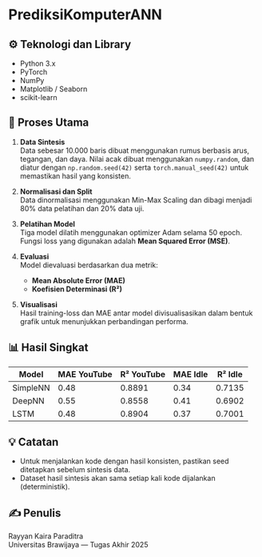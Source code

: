 # PrediksiKomputerANN

## ⚙️ Teknologi dan Library
- Python 3.x
- PyTorch
- NumPy
- Matplotlib / Seaborn
- scikit-learn

## 🔢 Proses Utama
1. **Data Sintesis**  
   Data sebesar 10.000 baris dibuat menggunakan rumus berbasis arus, tegangan, dan daya. Nilai acak dibuat menggunakan `numpy.random`, dan diatur dengan `np.random.seed(42)` serta `torch.manual_seed(42)` untuk memastikan hasil yang konsisten.

2. **Normalisasi dan Split**  
   Data dinormalisasi menggunakan Min-Max Scaling dan dibagi menjadi 80% data pelatihan dan 20% data uji.

3. **Pelatihan Model**  
   Tiga model dilatih menggunakan optimizer Adam selama 50 epoch. Fungsi loss yang digunakan adalah **Mean Squared Error (MSE)**.

4. **Evaluasi**  
   Model dievaluasi berdasarkan dua metrik:
   - **Mean Absolute Error (MAE)**
   - **Koefisien Determinasi (R²)**

5. **Visualisasi**  
   Hasil training-loss dan MAE antar model divisualisasikan dalam bentuk grafik untuk menunjukkan perbandingan performa.

## 📊 Hasil Singkat
| Model    | MAE YouTube | R² YouTube | MAE Idle | R² Idle |
|----------|-------------|------------|----------|---------|
| SimpleNN | 0.48        | 0.8891     | 0.34     | 0.7135  |
| DeepNN   | 0.55        | 0.8558     | 0.41     | 0.6902  |
| LSTM     | 0.48        | 0.8904     | 0.37     | 0.7001  |

## 💡 Catatan
- Untuk menjalankan kode dengan hasil konsisten, pastikan seed ditetapkan sebelum sintesis data.
- Dataset hasil sintesis akan sama setiap kali kode dijalankan (deterministik).

## ✍️ Penulis
Rayyan Kaira Paraditra  
Universitas Brawijaya — Tugas Akhir 2025

